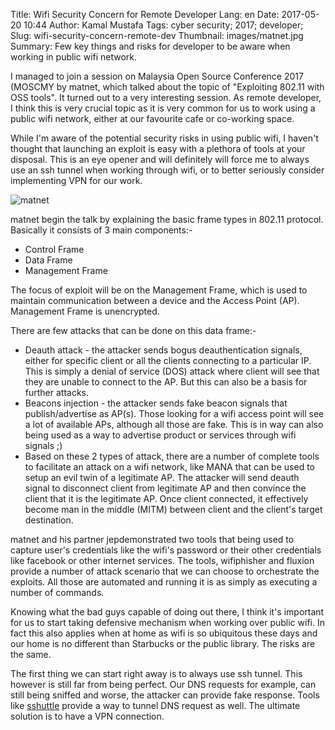 Title: Wifi Security Concern for Remote Developer
Lang: en
Date: 2017-05-20 10:44
Author: Kamal Mustafa
Tags: cyber security; 2017; developer;
Slug: wifi-security-concern-remote-dev
Thumbnail: images/matnet.jpg
Summary: Few key things and risks for developer to be aware when working in public wifi network.

I managed to join a session on Malaysia Open Source Conference 2017 (MOSCMY by matnet, 
which talked about the topic of "Exploiting 802.11 with OSS tools". It turned out to a very interesting
session. As remote developer, I think this is very crucial topic as it is very common for us to work
using a public wifi network, either at our favourite cafe or co-working space.

While I'm aware of the potential security risks in using public wifi, I haven't thought
that launching an exploit is easy with a plethora of tools at your disposal. This is an eye opener
and will definitely will force me to always use an ssh tunnel when working through wifi, or to
better seriously consider implementing VPN for our work.

![matnet]({filename}/images/matnet.jpg)

matnet begin the talk by explaining the basic frame types in 802.11 protocol. Basically it consists
of 3 main components:-

* Control Frame
* Data Frame
* Management Frame

The focus of exploit will be on the Management Frame, which is used to maintain communication between
a device and the Access Point (AP). Management Frame is unencrypted.

There are few attacks that can be done on this data frame:-

* Deauth attack - the attacker sends bogus deauthentication signals, either for specific client or
all the clients connecting to a particular IP. This is simply a denial of service (DOS) attack where
client will see that they are unable to connect to the AP. But this can also be
a basis for further attacks.
* Beacons injection - the attacker sends fake beacon signals that publish/advertise as AP(s). Those looking
for a wifi access point will see a lot of available APs, although all those are fake. This is in way can
also being used as a way to advertise product or services through wifi signals ;)
* Based on these 2 types of attack, there are a number of complete tools to facilitate an attack on a
wifi network, like MANA that can be used to setup an evil twin of a legitimate AP. The attacker will
send deauth signal to disconnect client from legitimate AP and then convince the client that it is the
legitimate AP. Once client connected, it effectively become man in the middle (MITM) between client
and the client's target destination.

matnet and his partner jepdemonstrated two tools that being used to capture user's credentials like
the wifi's password or their other credentials like facebook or other internet services. The tools,
wifiphisher and fluxion provide a number of attack scenario that we can choose to orchestrate the exploits.
All those are automated and running it is as simply as executing a number of commands. 

Knowing what the bad guys capable of doing out there, I think it's important for us to start taking
defensive mechanism when working over public wifi. In fact this also applies when at home as wifi is so
ubiquitous these days and our home is no different than Starbucks or the public library. The risks are the same.

The first thing we can start right away is to always use ssh tunnel. This however is still far from being
perfect. Our DNS requests for example, can still being sniffed and worse, the attacker can provide fake response.
Tools like [sshuttle] provide a way to tunnel DNS request as well. The ultimate solution is to have a VPN connection.

[matnet]:http://lanyrd.com/profile/matnet-2668/
[jep]:http://lanyrd.com/profile/jep/
[sshuttle]:https://github.com/apenwarr/sshuttle
[moscmy]:http://lanyrd.com/2017/moscmy/
[1]:http://lanyrd.com/2017/moscmy/sfqmcx/
